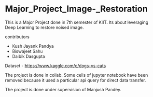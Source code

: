 # Major_Project_Image-_Restoration
This is a Major Project done in 7th semester of KIIT. Its about leveraging Deep Learning to restore noised image.


contributors
- Kush Jayank Pandya
- Biswajeet Sahu
- Daibik Dasgupta

Dataset - https://www.kaggle.com/c/dogs-vs-cats 

The project is done in collab. Some cells of jupyter notebook have been removed because it used a particular api query for direct data transfer.

The project is done under supervision of Manjush Pandey.
